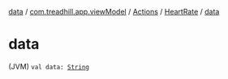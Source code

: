 [data](../../../index.md) / [com.treadhill.app.viewModel](../../index.md) / [Actions](../index.md) / [HeartRate](index.md) / [data](./data.md)

# data

(JVM) `val data: `[`String`](https://kotlinlang.org/api/latest/jvm/stdlib/kotlin/-string/index.html)